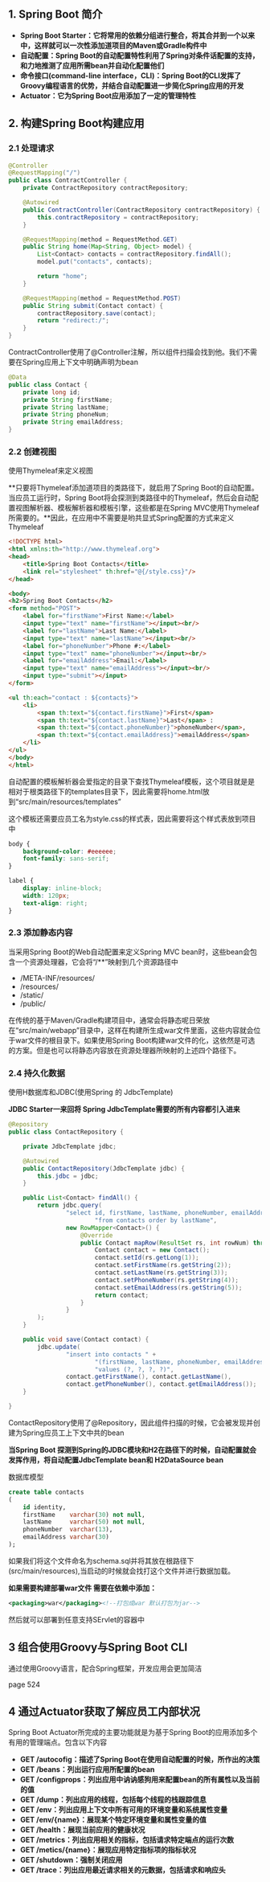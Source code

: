## 1. Spring Boot 简介

* **Spring Boot Starter：它将常用的依赖分组进行整合，将其合并到一个以来中，这样就可以一次性添加道项目的Maven或Gradle构件中**
* **自动配置：Spring Boot的自动配置特性利用了Spring对条件话配置的支持，和力地推测了应用所需bean并自动化配置他们**
* **命令接口(command-line interface，CLI)：Spring Boot的CLI发挥了Groovy编程语言的优势，并结合自动配置进一步简化Spring应用的开发**
* **Actuator：它为Spring Boot应用添加了一定的管理特性**

## 2. 构建Spring Boot构建应用

### 2.1 处理请求

```java
@Controller
@RequestMapping("/")
public class ContractController {
    private ContractRepository contractRepository;

    @Autowired
    public ContractController(ContractRepository contractRepository) {
        this.contractRepository = contractRepository;
    }

    @RequestMapping(method = RequestMethod.GET)
    public String home(Map<String, Object> model) {
        List<Contact> contacts = contractRepository.findAll();
        model.put("contacts", contacts);

        return "home";
    }

    @RequestMapping(method = RequestMethod.POST)
    public String submit(Contact contact) {
        contractRepository.save(contact);
        return "redirect:/";
    }
}
```

ContractController使用了@Controller注解，所以组件扫描会找到他。我们不需要在Spring应用上下文中明确声明为bean

```java
@Data
public class Contact {
    private long id;
    private String firstName;
    private String lastName;
    private String phoneNum;
    private String emailAddress;
}
```

### 2.2 创建视图

使用Thymeleaf来定义视图

**只要将Thymeleaf添加道项目的类路径下，就启用了Spring Boot的自动配置。当应员工运行时，Spring Boot将会探测到类路径中的Thymeleaf，然后会自动配置视图解析器、模板解析器和模板引擎，这些都是在Spring MVC使用Thymeleaf所需要的。**因此，在应用中不需要是哟共显式Spring配置的方式来定义Thymeleaf

```html
<!DOCTYPE html>
<html xmlns:th="http://www.thymeleaf.org">
<head>
    <title>Spring Boot Contacts</title>
    <link rel="stylesheet" th:href="@{/style.css}"/>
</head>

<body>
<h2>Spring Boot Contacts</h2>
<form method="POST">
    <label for="firstName">First Name:</label>
    <input type="text" name="firstName"></input><br/>
    <label for="lastName">Last Name:</label>
    <input type="text" name="lastName"></input><br/>
    <label for="phoneNumber">Phone #:</label>
    <input type="text" name="phoneNumber"></input><br/>
    <label for="emailAddress">Email:</label>
    <input type="text" name="emailAddress"></input><br/>
    <input type="submit"></input>
</form>

<ul th:each="contact : ${contacts}">
    <li>
        <span th:text="${contact.firstName}">First</span>
        <span th:text="${contact.lastName}">Last</span> :
        <span th:text="${contact.phoneNumber}">phoneNumber</span>,
        <span th:text="${contact.emailAddress}">emailAddress</span>
    </li>
</ul>
</body>
</html>
```

自动配置的模板解析器会爱指定的目录下查找Thymeleaf模板，这个项目就是是相对于根类路径下的templates目录下，因此需要将home.html放到“src/main/resources/templates”

这个模板还需要应员工名为style.css的样式表，因此需要将这个样式表放到项目中

```css
body {
    background-color: #eeeeee;
    font-family: sans-serif;
}

label {
    display: inline-block;
    width: 120px;
    text-align: right;
}
```

### 2.3 添加静态内容

当采用Spring Boot的Web自动配置来定义Spring MVC bean时，这些bean会包含一个资源处理器，它会将“/**”映射到几个资源路径中

* /META-INF/resources/
* /resources/
* /static/
* /public/

在传统的基于Maven/Gradle构建项目中，通常会将静态呢日荣放在“src/main/webapp”目录中，这样在构建所生成war文件里面，这些内容就会位于war文件的根目录下。如果使用Spring Boot构建war文件的化，这依然是可选的方案。但是也可以将静态内容放在资源处理器所映射的上述四个路径下。

### 2.4 持久化数据

使用H数据库和JDBC(使用Spring 的 JdbcTemplate)

**JDBC Starter一来回将 Spring JdbcTemplate需要的所有内容都引入进来**

```java
@Repository
public class ContactRepository {

    private JdbcTemplate jdbc;

    @Autowired
    public ContactRepository(JdbcTemplate jdbc) {
        this.jdbc = jdbc;
    }

    public List<Contact> findAll() {
        return jdbc.query(
                "select id, firstName, lastName, phoneNumber, emailAddress " +
                        "from contacts order by lastName",
                new RowMapper<Contact>() {
                    @Override
                    public Contact mapRow(ResultSet rs, int rowNum) throws SQLException {
                        Contact contact = new Contact();
                        contact.setId(rs.getLong(1));
                        contact.setFirstName(rs.getString(2));
                        contact.setLastName(rs.getString(3));
                        contact.setPhoneNumber(rs.getString(4));
                        contact.setEmailAddress(rs.getString(5));
                        return contact;
                    }
                }
        );
    }

    public void save(Contact contact) {
        jdbc.update(
                "insert into contacts " +
                        "(firstName, lastName, phoneNumber, emailAddress) " +
                        "values (?, ?, ?, ?)",
                contact.getFirstName(), contact.getLastName(),
                contact.getPhoneNumber(), contact.getEmailAddress());
    }

}
```

ContactRepository使用了@Repository，因此组件扫描的时候，它会被发现并创建为Spring应员工上下文中共的bean

**当Spring Boot 探测到Spring的JDBC模块和H2在路径下的时候，自动配置就会发挥作用，将自动配置JdbcTemplate bean和 H2DataSource bean**

数据库模型

```sql
create table contacts
(
    id identity,
    firstName    varchar(30) not null,
    lastName     varchar(50) not null,
    phoneNumber  varchar(13),
    emailAddress varchar(30)
);
```

如果我们将这个文件命名为schema.sql并将其放在根路径下(src/main/resources),当启动的时候就会找打这个文件并进行数据加载。

**如果需要构建部署war文件 需要在依赖中添加：**

```xml
<packaging>war</packaging><!--打包成war 默认打包为jar-->
```

然后就可以部署到任意支持SErvlet的容器中

## 3 组合使用Groovy与Spring Boot CLI

通过使用Groovy语言，配合Spring框架，开发应用会更加简洁

page 524

## 4 通过Actuator获取了解应员工内部状况

Spring Boot Actuator所完成的主要功能就是为基于Spring Boot的应用添加多个有用的管理端点。包含以下内容

* **GET /autocofig：描述了Spring Boot在使用自动配置的时候，所作出的决策**
* **GET /beans：列出运行应用所配置的bean**
* **GET /configprops：列出应用中讷讷感狗用来配置bean的所有属性以及当前的值**
* **GET /dump：列出应用的线程，包括每个线程的栈跟踪信息**
* **GET /env：列出应用上下文中所有可用的环境变量和系统属性变量**
* **GET /env/{name}：展现某个特定环境变量和属性变量的值**
* **GET /health：展现当前应用的健康状况**
* **GET /metrics：列出应用相关的指标，包括请求特定端点的运行次数**
* **GET /metics/{name}：展现应用特定指标项的指标状况**
* **GET /shutdown：强制关闭应用**
* **GET /trace：列出应用最近请求相关的元数据，包括请求和响应头**